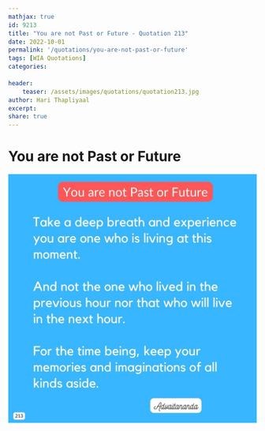```yaml
---
mathjax: true
id: 9213
title: "You are not Past or Future - Quotation 213"
date: 2022-10-01
permalink: '/quotations/you-are-not-past-or-future'
tags: [WIA Quotations] 
categories: 

header:
    teaser: /assets/images/quotations/quotation213.jpg
author: Hari Thapliyaal 
excerpt:
share: true 
---
```


# You are not Past or Future

![You are not Past or Future](/assets/images/quotations/quotation213.jpg)
